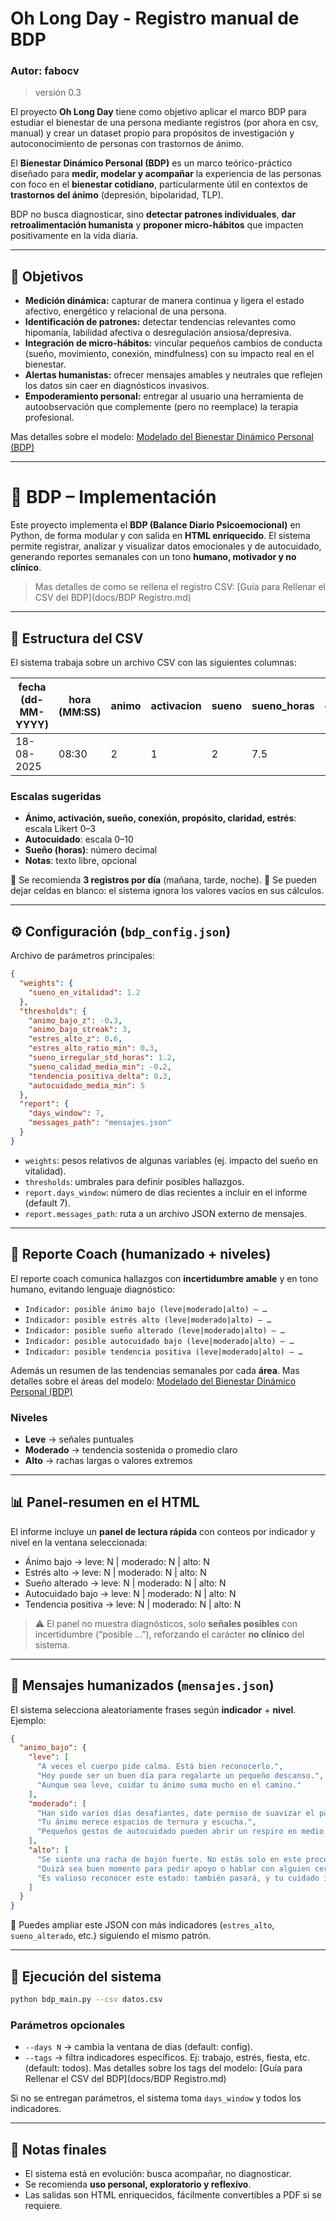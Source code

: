
# Oh Long Day - Registro manual de BDP
### Autor: fabocv
> versión 0.3

El proyecto **Oh Long Day** tiene como objetivo aplicar el marco BDP para estudiar el bienestar de una persona mediante registros (por ahora en csv, manual) y crear un dataset propio para propósitos de investigación y autoconocimiento de personas con trastornos de ánimo.

El **Bienestar Dinámico Personal (BDP)** es un marco teórico-práctico diseñado para **medir, modelar y acompañar** la experiencia de las personas con foco en el **bienestar cotidiano**, particularmente útil en contextos de **trastornos del ánimo** (depresión, bipolaridad, TLP).

BDP no busca diagnosticar, sino **detectar patrones individuales**, **dar retroalimentación humanista** y **proponer micro-hábitos** que impacten positivamente en la vida diaria.

---

## 🎯 Objetivos

- **Medición dinámica:** capturar de manera continua y ligera el estado afectivo, energético y relacional de una persona.  
- **Identificación de patrones:** detectar tendencias relevantes como hipomanía, labilidad afectiva o desregulación ansiosa/depresiva.  
- **Integración de micro-hábitos:** vincular pequeños cambios de conducta (sueño, movimiento, conexión, mindfulness) con su impacto real en el bienestar.  
- **Alertas humanistas:** ofrecer mensajes amables y neutrales que reflejen los datos sin caer en diagnósticos invasivos.  
- **Empoderamiento personal:** entregar al usuario una herramienta de autoobservación que complemente (pero no reemplace) la terapia profesional.

Mas detalles sobre el modelo: [Modelado del Bienestar Dinámico Personal (BDP)](docs/BDP.md)

---


# 📘 BDP – Implementación

Este proyecto implementa el **BDP (Balance Diario Psicoemocional)** en Python, de forma modular y con salida en **HTML enriquecido**. El sistema permite registrar, analizar y visualizar datos emocionales y de autocuidado, generando reportes semanales con un tono **humano, motivador y no clínico**.

> Mas detalles de como se rellena el registro CSV: [Guía para Rellenar el CSV del BDP](docs/BDP Registro.md)

---

## 📂 Estructura del CSV

El sistema trabaja sobre un archivo CSV con las siguientes columnas:

| fecha (dd-MM-YYYY) | hora (MM\:SS) | animo | activacion | sueno | sueno\_horas | conexion | proposito | claridad | estres | autocuidado | notas             |
| ------------------ | ------------- | ----- | ---------- | ----- | ------------ | -------- | --------- | -------- | ------ | ----------- | ----------------- |
| 18-08-2025         | 08:30         | 2     | 1          | 2     | 7.5          | 2        | 2         | 1        | 0      | 7           | Descripción libre |

### Escalas sugeridas

* **Ánimo, activación, sueño, conexión, propósito, claridad, estrés**: escala Likert 0–3
* **Autocuidado**: escala 0–10
* **Sueño (horas)**: número decimal
* **Notas**: texto libre, opcional

🔹 Se recomienda **3 registros por día** (mañana, tarde, noche).
🔹 Se pueden dejar celdas en blanco: el sistema ignora los valores vacíos en sus cálculos.

---

## ⚙️ Configuración (`bdp_config.json`)

Archivo de parámetros principales:

```json
{
  "weights": {
    "sueno_en_vitalidad": 1.2
  },
  "thresholds": {
    "animo_bajo_z": -0.3,
    "animo_bajo_streak": 3,
    "estres_alto_z": 0.6,
    "estres_alto_ratio_min": 0.3,
    "sueno_irregular_std_horas": 1.2,
    "sueno_calidad_media_min": -0.2,
    "tendencia_positiva_delta": 0.3,
    "autocuidado_media_min": 5
  },
  "report": {
    "days_window": 7,
    "messages_path": "mensajes.json"
  }
}
```

* `weights`: pesos relativos de algunas variables (ej. impacto del sueño en vitalidad).
* `thresholds`: umbrales para definir posibles hallazgos.
* `report.days_window`: número de días recientes a incluir en el informe (default 7).
* `report.messages_path`: ruta a un archivo JSON externo de mensajes.

---

## 💬 Reporte Coach (humanizado + niveles)

El reporte coach comunica hallazgos con **incertidumbre amable** y en tono humano, evitando lenguaje diagnóstico:

* `Indicador: posible ánimo bajo (leve|moderado|alto) — …`
* `Indicador: posible estrés alto (leve|moderado|alto) — …`
* `Indicador: posible sueño alterado (leve|moderado|alto) — …`
* `Indicador: posible autocuidado bajo (leve|moderado|alto) — …`
* `Indicador: posible tendencia positiva (leve|moderado|alto) — …`

Además un resumen de las tendencias semanales por cada **área**. Mas detalles sobre el áreas del modelo: [Modelado del Bienestar Dinámico Personal (BDP)](docs/BDP.md)

### Niveles

* **Leve** → señales puntuales
* **Moderado** → tendencia sostenida o promedio claro
* **Alto** → rachas largas o valores extremos

---

## 📊 Panel-resumen en el HTML

El informe incluye un **panel de lectura rápida** con conteos por indicador y nivel en la ventana seleccionada:

* Ánimo bajo → leve: N | moderado: N | alto: N
* Estrés alto → leve: N | moderado: N | alto: N
* Sueño alterado → leve: N | moderado: N | alto: N
* Autocuidado bajo → leve: N | moderado: N | alto: N
* Tendencia positiva → leve: N | moderado: N | alto: N

> ⚠️ El panel no muestra diagnósticos, solo **señales posibles** con incertidumbre (“posible …”), reforzando el carácter **no clínico** del sistema.

---

## 📑 Mensajes humanizados (`mensajes.json`)

El sistema selecciona aleatoriamente frases según **indicador** + **nivel**. Ejemplo:

```json
{
  "animo_bajo": {
    "leve": [
      "A veces el cuerpo pide calma. Está bien reconocerlo.",
      "Hoy puede ser un buen día para regalarte un pequeño descanso.",
      "Aunque sea leve, cuidar tu ánimo suma mucho en el camino."
    ],
    "moderado": [
      "Han sido varios días desafiantes, date permiso de suavizar el paso.",
      "Tu ánimo merece espacios de ternura y escucha.",
      "Pequeños gestos de autocuidado pueden abrir un respiro en medio del peso."
    ],
    "alto": [
      "Se siente una racha de bajón fuerte. No estás solo en este proceso.",
      "Quizá sea buen momento para pedir apoyo o hablar con alguien cercano.",
      "Es valioso reconocer este estado: también pasará, y tu cuidado importa."
    ]
  }
}
```

📌 Puedes ampliar este JSON con más indicadores (`estres_alto`, `sueno_alterado`, etc.) siguiendo el mismo patrón.

---


## 🚀 Ejecución del sistema

```bash
python bdp_main.py --csv datos.csv
```

### Parámetros opcionales

* `--days N` → cambia la ventana de días (default: config).
* `--tags` → filtra indicadores específicos. Ej: trabajo, estrés, fiesta, etc. (default: todos). Mas detalles sobre los tags del modelo: [Guía para Rellenar el CSV del BDP](docs/BDP Registro.md)

Si no se entregan parámetros, el sistema toma `days_window` y todos los indicadores.

---

## 🔗 Notas finales

* El sistema está en evolución: busca acompañar, no diagnosticar.
* Se recomienda **uso personal, exploratorio y reflexivo**.
* Las salidas son HTML enriquecidos, fácilmente convertibles a PDF si se requiere.



